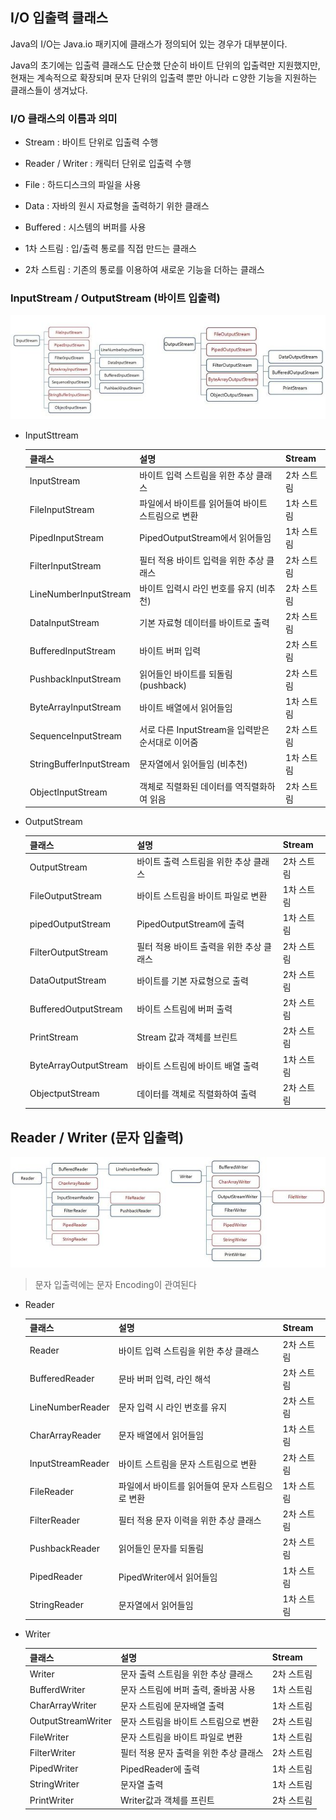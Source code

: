 

## I/O 입출력 클래스

Java의 I/O는 Java.io 패키지에 클래스가 정의되어 있는 경우가 대부분이다.

Java의 초기에는 입출력 클래스도 단순했 단순히 바이트 단위의 입출력만 지원했지만, 현재는 계속적으로 확장되며 문자 단위의 입출력 뿐만 아니라 ㄷ양한 기능을 지원하는 클래스들이 생겨났다.

### I/O 클래스의 이름과 의미

- Stream : 바이트 단위로 입출력 수행

- Reader / Writer : 캐릭터 단위로 입출력 수행

- File : 하드디스크의 파일을 사용

- Data : 자바의 원시 자료형을 출력하기 위한 클래스

- Buffered : 시스템의 버퍼를 사용

  

- 1차 스트림 : 입/출력 통로를 직접 만드는 클래스

- 2차 스트림 : 기존의 통로를 이용하여 새로운 기능을 더하는 클래스



### InputStream / OutputStream (바이트 입출력)

![바이트 입출력](./image/io_class.jpeg)

- InputSttream

  | 클래스                  | 설명                                              | Stream     |
  | ----------------------- | ------------------------------------------------- | ---------- |
  | InputStream             | 바이트 입력 스트림을 위한 추상 클래스             | 2차 스트림 |
  | FileInputStream         | 파일에서 바이트를 읽어들여 바이트 스트림으로 변환 | 1차 스트림 |
  | PipedInputStream        | PipedOutputStream에서 읽어들임                    | 1차 스트림 |
  | FilterInputStream       | 필터 적용 바이트 입력을 위한 추상 클래스          | 2차 스트림 |
  | LineNumberInputStream   | 바이트 입력시 라인 번호를 유지 (비추천)           | 2차 스트림 |
  | DataInputStream         | 기본 자료형 데이터를 바이트로 출력                | 2차 스트림 |
  | BufferedInputStream     | 바이트 버퍼 입력                                  | 2차 스트림 |
  | PushbackInputStream     | 읽어들인 바이트를 되돌림 (pushback)               | 2차 스트림 |
  | ByteArrayInputStream    | 바이트 배열에서 읽어들임                          | 1차 스트림 |
  | SequenceInputStream     | 서로 다른 InputStream을 입력받은 순서대로 이어줌  | 2차 스트림 |
  | StringBufferInputStream | 문자열에서 읽어들임 (비추천)                      | 1차 스트림 |
  | ObjectInputStream       | 객체로 직렬화된 데이터를 역직렬화하여 읽음        | 2차 스트림 |

- OutputStream

  | 클래스                | 설명                                     | Stream     |
  | --------------------- | ---------------------------------------- | ---------- |
  | OutputStream          | 바이트 출력 스트림을 위한 추상 클래스    | 2차 스트림 |
  | FileOutputStream      | 바이트 스트림을 바이트 파일로 변환       | 1차 스트림 |
  | pipedOutputStream     | PipedOutputStream에 출력                 | 1차 스트림 |
  | FilterOutputStream    | 필터 적용 바이트 출력을 위한 추상 클래스 | 2차 스트림 |
  | DataOutputStream      | 바이트를 기본 자료형으로 출력            | 2차 스트림 |
  | BufferedOutputStream  | 바이트 스트림에 버퍼 출력                | 2차 스트림 |
  | PrintStream           | Stream 값과 객체를 브린트                | 2차 스트림 |
  | ByteArrayOutputStream | 바이트 스트림에 바이트 배열 출력         | 1차 스트림 |
  | ObjectputStream       | 데이터를 객체로 직렬화하여 출력          | 2차 스트림 |



## Reader / Writer (문자 입출력)

![Reader/Writer](./image/reader_writer_class.jpeg)

> 문자 입출력에는 문자 Encoding이 관여된다

- Reader

  | 클래스            | 설명                                            | Stream     |
  | ----------------- | ----------------------------------------------- | ---------- |
  | Reader            | 바이트 입력 스트림을 위한 추상 클래스           | 2차 스트림 |
  | BufferedReader    | 문바 버퍼 입력, 라인 해석                       | 2차 스트림 |
  | LineNumberReader  | 문자 입력 시 라인 번호를 유지                   | 2차 스트림 |
  | CharArrayReader   | 문자 배열에서 읽어들임                          | 1차 스트림 |
  | InputStreamReader | 바이트 스트림을 문자 스트림으로 변환            | 2차 스트림 |
  | FileReader        | 파일에서 바이트를 읽어들여 문자 스트림으로 변환 | 1차 스트림 |
  | FilterReader      | 필터 적용 문자 이력을 위한 추상 클래스          | 2차 스트림 |
  | PushbackReader    | 읽어들인 문자를 되돌림                          | 2차 스트림 |
  | PipedReader       | PipedWriter에서 읽어들임                        | 1차 스트림 |
  | StringReader      | 문자열에서 읽어들임                             | 1차 스트림 |

- Writer

  | 클래스             | 설명                                   | Stream     |
  | ------------------ | -------------------------------------- | ---------- |
  | Writer             | 문자 출력 스트림을 위한 추상 클래스    | 2차 스트림 |
  | BufferdWriter      | 문자 스트림에 버퍼 출력, 줄바꿈 사용   | 1차 스트림 |
  | CharArrayWriter    | 문자 스트림에 문자배열 출력            | 1차 스트림 |
  | OutputStreamWriter | 문자 스트림을 바이트 스트림으로 변환   | 2차 스트림 |
  | FileWriter         | 문자 스트림을 바이트 파일로 변환       | 1차 스트림 |
  | FilterWriter       | 필터 적용 문자 출력을 위한 추상 클래스 | 2차 스트림 |
  | PipedWriter        | PipedReader에 출력                     | 1차 스트림 |
  | StringWriter       | 문자열 출력                            | 1차 스트림 |
  | PrintWriter        | Writer값과 객체를 프린트               | 2차 스트림 |